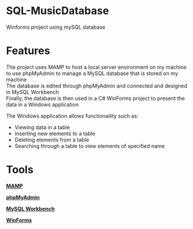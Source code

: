 # SQL-MusicDatabase
 Winforms project using mySQL database
 
 # Features  
 
 The project uses MAMP to host a local server environment on my machine to use phpMyAdmin to manage a MySQL database that is stored on my machine  
 The database is edited through phpMyAdmin and connected and designed in MySQL Workbench  
 Finally, the database is then used in a C# WinForms project to present the data in a Windows application  
 
 The Windows application allows functionaility such as:  
 - Viewing data in a table  
 - Inserting new elements to a table  
 - Deleting elements from a table  
 - Searching through a table to view elements of specified name

# Tools  

 [**MAMP**](https://www.mamp.info/en/windows/)  
 
 [**phpMyAdmin**](https://www.phpmyadmin.net/)
 
 [**MySQL Workbench**](https://www.mysql.com/products/workbench/)
 
 [**WinForms**](https://learn.microsoft.com/en-us/dotnet/desktop/winforms/?view=netframeworkdesktop-4.8)
 
